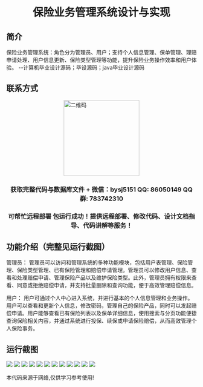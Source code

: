 <p><h1 align="center">保险业务管理系统设计与实现</h1></p>

## 简介
保险业务管理系统：角色分为管理员、用户；支持个人信息管理、保单管理、理赔申请处理、用户信息更新、保险类型管理等功能，提升保险业务操作效率和用户体验。    --计算机毕业设计源码；毕设源码；java毕业设计源码


## 联系方式
<img src="https://bs-1329754181.cos.ap-shanghai.myqcloud.com/wx.jpg" alt="二维码" style="display: block; margin: 0 auto;" width="200px">
<p><h3 align="center">获取完整代码与数据库文件 + 微信：bysj5151 QQ: 86050149 QQ群: 783742310</h3></p>
<p><h3 align="center">可帮忙远程部署 包运行成功！提供远程部署、修改代码、设计文档指导、代码讲解等服务！</h3></p>

## 功能介绍（完整见运行截图）
管理员： 管理员可以访问和管理系统的多种功能模块，包括用户表管理、保险管理、保险类型管理、已有保险管理和赔偿申请管理。管理员可以修改用户信息、查看和处理赔偿申请、管理保险产品以及维护保险类型。此外，管理员拥有权限来查看、同意或拒绝赔偿申请，并支持批量删除和查询功能，便于高效管理赔偿信息。

用户： 用户可通过个人中心进入系统，并进行基本的个人信息管理和业务操作。用户可以查看和更新个人信息，修改密码，管理自己的保险产品，同时可以发起赔偿申请。用户能够查看已有保险列表以及保单详细信息，使用搜索与分页功能便捷查询保险相关内容，并通过系统进行投保、续保或申请保险赔偿，从而高效管理个人保险事务。


## 运行截图
![](https://bs-1329754181.cos.ap-shanghai.myqcloud.com/ssm/InsuranceBusinessManagementSystem/img/001.jpg)
![](https://bs-1329754181.cos.ap-shanghai.myqcloud.com/ssm/InsuranceBusinessManagementSystem/img/002.jpg)
![](https://bs-1329754181.cos.ap-shanghai.myqcloud.com/ssm/InsuranceBusinessManagementSystem/img/003.jpg)
![](https://bs-1329754181.cos.ap-shanghai.myqcloud.com/ssm/InsuranceBusinessManagementSystem/img/004.jpg)
![](https://bs-1329754181.cos.ap-shanghai.myqcloud.com/ssm/InsuranceBusinessManagementSystem/img/005.jpg)
![](https://bs-1329754181.cos.ap-shanghai.myqcloud.com/ssm/InsuranceBusinessManagementSystem/img/006.jpg)
![](https://bs-1329754181.cos.ap-shanghai.myqcloud.com/ssm/InsuranceBusinessManagementSystem/img/007.jpg)
![](https://bs-1329754181.cos.ap-shanghai.myqcloud.com/ssm/InsuranceBusinessManagementSystem/img/008.jpg)
![](https://bs-1329754181.cos.ap-shanghai.myqcloud.com/ssm/InsuranceBusinessManagementSystem/img/009.jpg)
![](https://bs-1329754181.cos.ap-shanghai.myqcloud.com/ssm/InsuranceBusinessManagementSystem/img/010.jpg)
![](https://bs-1329754181.cos.ap-shanghai.myqcloud.com/ssm/InsuranceBusinessManagementSystem/img/011.jpg)
![](https://bs-1329754181.cos.ap-shanghai.myqcloud.com/ssm/InsuranceBusinessManagementSystem/img/012.jpg)

<p>本代码来源于网络,仅供学习参考使用!</p>
